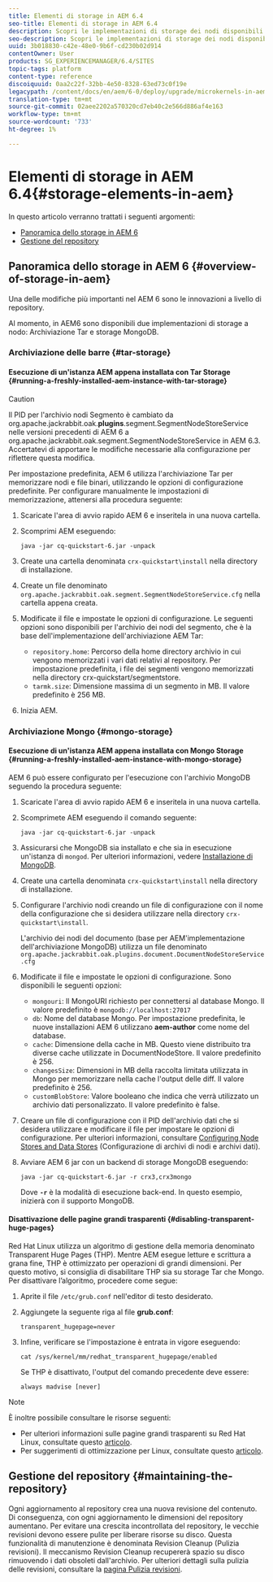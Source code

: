 ```yaml
---
title: Elementi di storage in AEM 6.4
seo-title: Elementi di storage in AEM 6.4
description: Scopri le implementazioni di storage dei nodi disponibili in AEM 6.4 e come mantenere l'archivio.
seo-description: Scopri le implementazioni di storage dei nodi disponibili in AEM 6.4 e come mantenere l'archivio.
uuid: 3b018830-c42e-48e0-9b6f-cd230b02d914
contentOwner: User
products: SG_EXPERIENCEMANAGER/6.4/SITES
topic-tags: platform
content-type: reference
discoiquuid: 0aa2c22f-32bb-4e50-8328-63ed73c0f19e
legacypath: /content/docs/en/aem/6-0/deploy/upgrade/microkernels-in-aem-6-0
translation-type: tm+mt
source-git-commit: 02aee2202a570320cd7eb40c2e566d886af4e163
workflow-type: tm+mt
source-wordcount: '733'
ht-degree: 1%

---
```



# Elementi di storage in AEM 6.4{#storage-elements-in-aem}

In questo articolo verranno trattati i seguenti argomenti:

* [Panoramica dello storage in AEM 6](/help/sites-deploying/storage-elements-in-aem-6.md#overview-of-storage-in-aem)
* [Gestione del repository](/help/sites-deploying/storage-elements-in-aem-6.md#maintaining-the-repository)

## Panoramica dello storage in AEM 6 {#overview-of-storage-in-aem}

Una delle modifiche più importanti nel AEM 6 sono le innovazioni a livello di repository.

Al momento, in AEM6 sono disponibili due implementazioni di storage a nodo: Archiviazione Tar e storage MongoDB.

### Archiviazione delle barre {#tar-storage}

#### Esecuzione di un&#39;istanza AEM appena installata con Tar Storage {#running-a-freshly-installed-aem-instance-with-tar-storage}

>[!CAUTION]
>
>Il PID per l&#39;archivio nodi Segmento è cambiato da org.apache.jackrabbit.oak.**plugins**.segment.SegmentNodeStoreService nelle versioni precedenti di AEM 6 a org.apache.jackrabbit.oak.segment.SegmentNodeStoreService in AEM 6.3. Accertatevi di apportare le modifiche necessarie alla configurazione per riflettere questa modifica.

Per impostazione predefinita, AEM 6 utilizza l&#39;archiviazione Tar per memorizzare nodi e file binari, utilizzando le opzioni di configurazione predefinite. Per configurare manualmente le impostazioni di memorizzazione, attenersi alla procedura seguente:

1. Scaricate l&#39;area di avvio rapido AEM 6 e inseritela in una nuova cartella.
1. Scomprimi AEM eseguendo:

   `java -jar cq-quickstart-6.jar -unpack`

1. Create una cartella denominata `crx-quickstart\install` nella directory di installazione.

1. Create un file denominato `org.apache.jackrabbit.oak.segment.SegmentNodeStoreService.cfg` nella cartella appena creata.

1. Modificate il file e impostate le opzioni di configurazione. Le seguenti opzioni sono disponibili per l&#39;archivio dei nodi del segmento, che è la base dell&#39;implementazione dell&#39;archiviazione AEM Tar:

   * `repository.home`: Percorso della home directory archivio in cui vengono memorizzati i vari dati relativi al repository. Per impostazione predefinita, i file dei segmenti vengono memorizzati nella directory crx-quickstart/segmentstore.
   * `tarmk.size`: Dimensione massima di un segmento in MB. Il valore predefinito è 256 MB.

1. Inizia AEM.

### Archiviazione Mongo {#mongo-storage}

#### Esecuzione di un&#39;istanza AEM appena installata con Mongo Storage {#running-a-freshly-installed-aem-instance-with-mongo-storage}

AEM 6 può essere configurato per l&#39;esecuzione con l&#39;archivio MongoDB seguendo la procedura seguente:

1. Scaricate l&#39;area di avvio rapido AEM 6 e inseritela in una nuova cartella.
1. Scomprimete AEM eseguendo il comando seguente:

   `java -jar cq-quickstart-6.jar -unpack`

1. Assicurarsi che MongoDB sia installato e che sia in esecuzione un&#39;istanza di `mongod`. Per ulteriori informazioni, vedere [Installazione di MongoDB](https://docs.mongodb.org/manual/installation/).
1. Create una cartella denominata `crx-quickstart\install` nella directory di installazione.
1. Configurare l&#39;archivio nodi creando un file di configurazione con il nome della configurazione che si desidera utilizzare nella directory `crx-quickstart\install`.

   L&#39;archivio dei nodi del documento (base per AEM&#39;implementazione dell&#39;archiviazione MongoDB) utilizza un file denominato `org.apache.jackrabbit.oak.plugins.document.DocumentNodeStoreService.cfg`

1. Modificate il file e impostate le opzioni di configurazione. Sono disponibili le seguenti opzioni:

   * `mongouri`: Il  [](https://docs.mongodb.org/manual/reference/connection-string/) MongoURI richiesto per connettersi al database Mongo. Il valore predefinito è `mongodb://localhost:27017`
   * `db`: Nome del database Mongo. Per impostazione predefinita, le nuove installazioni AEM 6 utilizzano **aem-author** come nome del database.
   * `cache`: Dimensione della cache in MB. Questo viene distribuito tra diverse cache utilizzate in DocumentNodeStore. Il valore predefinito è 256.
   * `changesSize`: Dimensioni in MB della raccolta limitata utilizzata in Mongo per memorizzare nella cache l&#39;output delle diff. Il valore predefinito è 256.
   * `customBlobStore`: Valore booleano che indica che verrà utilizzato un archivio dati personalizzato. Il valore predefinito è false.

1. Creare un file di configurazione con il PID dell&#39;archivio dati che si desidera utilizzare e modificare il file per impostare le opzioni di configurazione. Per ulteriori informazioni, consultare [Configuring Node Stores and Data Stores](/help/sites-deploying/data-store-config.md) (Configurazione di archivi di nodi e archivi dati).

1. Avviare AEM 6 jar con un backend di storage MongoDB eseguendo:

   ```shell
   java -jar cq-quickstart-6.jar -r crx3,crx3mongo
   ```

   Dove **`-r`** è la modalità di esecuzione back-end. In questo esempio, inizierà con il supporto MongoDB.

#### Disattivazione delle pagine grandi trasparenti {#disabling-transparent-huge-pages}

Red Hat Linux utilizza un algoritmo di gestione della memoria denominato Transparent Huge Pages (THP). Mentre AEM esegue letture e scrittura a grana fine, THP è ottimizzato per operazioni di grandi dimensioni. Per questo motivo, si consiglia di disabilitare THP sia su storage Tar che Mongo. Per disattivare l’algoritmo, procedere come segue:

1. Aprite il file `/etc/grub.conf` nell&#39;editor di testo desiderato.
1. Aggiungete la seguente riga al file **grub.conf**:

   ```
   transparent_hugepage=never
   ```

1. Infine, verificare se l&#39;impostazione è entrata in vigore eseguendo:

   ```
   cat /sys/kernel/mm/redhat_transparent_hugepage/enabled
   ```

   Se THP è disattivato, l&#39;output del comando precedente deve essere:

   ```
   always madvise [never]
   ```

>[!NOTE]
>
>È inoltre possibile consultare le risorse seguenti:
>
>* Per ulteriori informazioni sulle pagine grandi trasparenti su Red Hat Linux, consultate questo [articolo](https://access.redhat.com/solutions/46111).
>* Per suggerimenti di ottimizzazione per Linux, consultate questo [articolo](https://helpx.adobe.com/experience-manager/kb/performance-tuning-tips.html).

>



## Gestione del repository {#maintaining-the-repository}

Ogni aggiornamento al repository crea una nuova revisione del contenuto. Di conseguenza, con ogni aggiornamento le dimensioni del repository aumentano. Per evitare una crescita incontrollata del repository, le vecchie revisioni devono essere pulite per liberare risorse su disco. Questa funzionalità di manutenzione è denominata Revision Cleanup (Pulizia revisioni). Il meccanismo Revision Cleanup recupererà spazio su disco rimuovendo i dati obsoleti dall&#39;archivio. Per ulteriori dettagli sulla pulizia delle revisioni, consultare la [pagina Pulizia revisioni](/help/sites-deploying/revision-cleanup.md).
